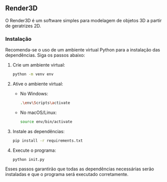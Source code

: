 
## Render3D

O Render3D é um software simples para modelagem de objetos 3D a partir de geratrizes 2D.

### Instalação

Recomenda-se o uso de um ambiente virtual Python para a instalação das dependências. Siga os passos abaixo:

1. Crie um ambiente virtual:
   ```bash
   python -m venv env
   ```

2. Ative o ambiente virtual:
   - No Windows:
     ```bash
     .\env\Scripts\activate
     ```
   - No macOS/Linux:
     ```bash
     source env/bin/activate
     ```

3. Instale as dependências:
   ```bash
   pip install -r requirements.txt
   ```

4. Execute o programa:
   ```bash
   python init.py
   ```

Esses passos garantirão que todas as dependências necessárias serão instaladas e que o programa será executado corretamente.
